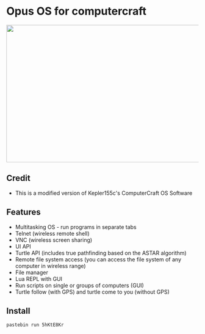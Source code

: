 # Opus OS for computercraft

<img src="https://github.com/VibeOnline/opus-code-wiki/blob/main/assets/images/opus.gif?raw=true" width="540" height="360">

## Credit
* This is a modified version of Kepler155c's ComputerCraft OS Software

## Features
* Multitasking OS - run programs in separate tabs
* Telnet (wireless remote shell)
* VNC (wireless screen sharing)
* UI API
* Turtle API (includes true pathfinding based on the ASTAR algorithm)
* Remote file system access (you can access the file system of any computer in wireless range)
* File manager
* Lua REPL with GUI
* Run scripts on single or groups of computers (GUI)
* Turtle follow (with GPS) and turtle come to you (without GPS)

## Install
```
pastebin run 5hKtE8Kr
```
